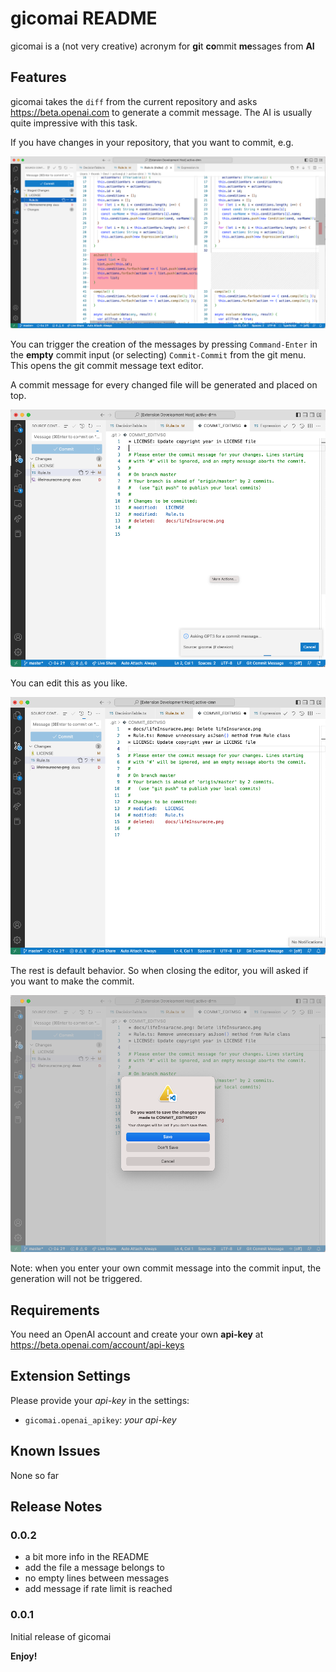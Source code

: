 # gicomai README

gicomai is a (not very creative) acronym for **gi**t **co**mmit **me**ssages from **AI**

## Features

gicomai takes the `diff` from the current repository and asks https://beta.openai.com to generate a commit message. The AI is usually quite impressive with this task.

If you have changes in your repository, that you want to commit, e.g.

![screenshot](images/screenshot1.png)

 You can trigger the creation of the messages by pressing `Command-Enter` in the **empty** commit input (or selecting) `Commit-Commit` from the git menu. This opens the git commit message text editor. 
 
A commit message for every changed file will be generated and placed on top.

![screenshot](images/screenshot2.png)

You can edit this as you like. 

![screenshot](images/screenshot3.png)

The rest is default behavior. So when closing the editor, you will asked if you want to make the commit. 

![screenshot](images/screenshot4.png)

Note: when you enter your own commit message into the commit input, the generation will not be triggered.

## Requirements

You need an OpenAI account and create your own **api-key** at https://beta.openai.com/account/api-keys

## Extension Settings

Please provide your _api-key_ in the settings:

* `gicomai.openai_apikey`: _your api-key_

## Known Issues

None so far

## Release Notes

### 0.0.2

 - a bit more info in the README
 - add the file a message belongs to
 - no empty lines between messages
 - add message if rate limit is reached

### 0.0.1

Initial release of gicomai

**Enjoy!**
